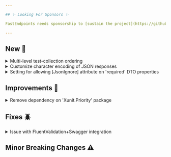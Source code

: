 ```yaml
---

## ✨ Looking For Sponsors ✨

FastEndpoints needs sponsorship to [sustain the project](https://github.com/FastEndpoints/FastEndpoints/issues/449). Please help out if you can.

---
```


[//]: # (<details><summary>title text</summary></details>)

## New 🎉

<details><summary>Multi-level test-collection ordering</summary>

Tests can now be ordered by prioritizing test-collections, test-classes in those collections as well as tests within the classes for fully controlling the order of test execution when test-collections are involved. [See here](https://fast-endpoints.com/docs/integration-unit-testing#ordering-tests-in-collections) for a usage example.

</details>

<details><summary>Customize character encoding of JSON responses</summary>

A new config setting has been added to be able to customize the charset of JSON responses. `utf-8` is used by default. can be set to `null` for disabling the automatic appending of the charset to the `Content-Type` header of responses.

```csharp
app.UseFastEndpoints(c => c.Serializer.CharacterEncoding = "utf-8")
```

</details>

<details><summary>Setting for allowing [JsonIgnore] attribute on 'required' DTO properties</summary>

STJ typically [does not allow](https://github.com/dotnet/runtime/issues/82879) `required` properties to be annotated with `[JsonIgnore]` attribute. The following doesn't work out of the box:

```csharp
public class MyRequest
{
    [JsonIgnore]
    public required string Id { get; init; }
}
```

The following setting is now enabled by default allowing you to annotate `required` properties with `[JsonIgnore]`:

```csharp
app.UseFastEndpoints(c => c.Serializer.EnableJsonIgnoreAttributeOnRequiredProperties = true)
```

It's necessary to decorate `required` properties with `[JsonIgnore]` in situations where the same property is bound from multiple sources.

</details>

## Improvements 🚀

<details><summary>Remove dependency on 'Xunit.Priority' package</summary>

The 'Xunit.Priority' package is no longer necessary as we've implemented our own test-case-orderer. If you've been using test ordering with the `[Priority(n)]` attribute, all you need to do is get rid of any `using` statements that refer to `XUnit.Priority`.

</details>

## Fixes 🪲

<details><summary>Issue with FluentValidation+Swagger integration</summary>

When a child validator has no parameterless constructor, the FV+Swagger integration was not able to construct an instance of the child validator causing it to be ignored when generating the Swagger spec. Child validators will now be instantiated via FE's service resolver in the validation schema processor to mitigate this issue.

</details>

## Minor Breaking Changes ⚠️
